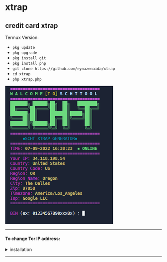 # xtrap
## credit card xtrap

Termux Version:
  <ul class="list-group list-group-flush">
    <li class="list-group-item"><code>pkg update</code></li>
    <li class="list-group-item"><code>pkg upgrade</code></li>
    <li class="list-group-item"><code>pkg install git</code></li>
    <li class="list-group-item"><code>pkg install php</code></li>
    <li class="list-group-item"><code>git clone https://github.com/rynazenaida/xtrap</code></li>
    <li class="list-group-item"><code>cd xtrap</code></li>
    <li class="list-group-item"><code>php xtrap.php</code></li>
  </ul>
<p align="left">
  <img src="assets/banxtrap.png">
</p>

---

#### To change Tor IP address:
<details><summary>installation</summary>
<br>

```bash
toriptables2.py -r
```
```bash
toriptables2.py -r
```
</details>

---
